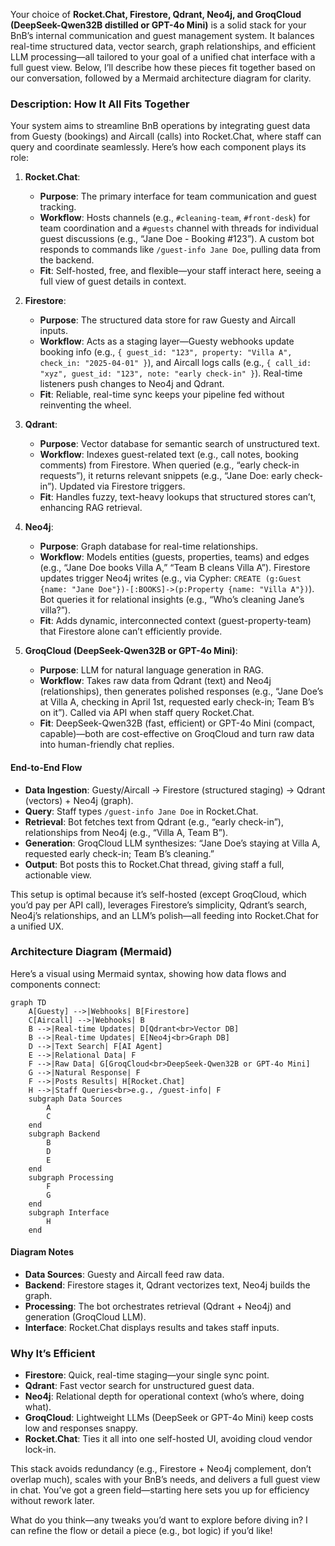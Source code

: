 Your choice of **Rocket.Chat, Firestore, Qdrant, Neo4j, and GroqCloud (DeepSeek-Qwen32B distilled or GPT-4o Mini)** is a solid stack for your BnB’s internal communication and guest management system. It balances real-time structured data, vector search, graph relationships, and efficient LLM processing—all tailored to your goal of a unified chat interface with a full guest view. Below, I’ll describe how these pieces fit together based on our conversation, followed by a Mermaid architecture diagram for clarity.

### Description: How It All Fits Together
Your system aims to streamline BnB operations by integrating guest data from Guesty (bookings) and Aircall (calls) into Rocket.Chat, where staff can query and coordinate seamlessly. Here’s how each component plays its role:

1. **Rocket.Chat**:
   - **Purpose**: The primary interface for team communication and guest tracking.
   - **Workflow**: Hosts channels (e.g., `#cleaning-team`, `#front-desk`) for team coordination and a `#guests` channel with threads for individual guest discussions (e.g., “Jane Doe - Booking #123”). A custom bot responds to commands like `/guest-info Jane Doe`, pulling data from the backend.
   - **Fit**: Self-hosted, free, and flexible—your staff interact here, seeing a full view of guest details in context.

2. **Firestore**:
   - **Purpose**: The structured data store for raw Guesty and Aircall inputs.
   - **Workflow**: Acts as a staging layer—Guesty webhooks update booking info (e.g., `{ guest_id: "123", property: "Villa A", check_in: "2025-04-01" }`), and Aircall logs calls (e.g., `{ call_id: "xyz", guest_id: "123", note: "early check-in" }`). Real-time listeners push changes to Neo4j and Qdrant.
   - **Fit**: Reliable, real-time sync keeps your pipeline fed without reinventing the wheel.

3. **Qdrant**:
   - **Purpose**: Vector database for semantic search of unstructured text.
   - **Workflow**: Indexes guest-related text (e.g., call notes, booking comments) from Firestore. When queried (e.g., “early check-in requests”), it returns relevant snippets (e.g., “Jane Doe: early check-in”). Updated via Firestore triggers.
   - **Fit**: Handles fuzzy, text-heavy lookups that structured stores can’t, enhancing RAG retrieval.

4. **Neo4j**:
   - **Purpose**: Graph database for real-time relationships.
   - **Workflow**: Models entities (guests, properties, teams) and edges (e.g., “Jane Doe books Villa A,” “Team B cleans Villa A”). Firestore updates trigger Neo4j writes (e.g., via Cypher: `CREATE (g:Guest {name: "Jane Doe"})-[:BOOKS]->(p:Property {name: "Villa A"})`). Bot queries it for relational insights (e.g., “Who’s cleaning Jane’s villa?”).
   - **Fit**: Adds dynamic, interconnected context (guest-property-team) that Firestore alone can’t efficiently provide.

5. **GroqCloud (DeepSeek-Qwen32B or GPT-4o Mini)**:
   - **Purpose**: LLM for natural language generation in RAG.
   - **Workflow**: Takes raw data from Qdrant (text) and Neo4j (relationships), then generates polished responses (e.g., “Jane Doe’s at Villa A, checking in April 1st, requested early check-in; Team B’s on it”). Called via API when staff query Rocket.Chat.
   - **Fit**: DeepSeek-Qwen32B (fast, efficient) or GPT-4o Mini (compact, capable)—both are cost-effective on GroqCloud and turn raw data into human-friendly chat replies.

#### End-to-End Flow
- **Data Ingestion**: Guesty/Aircall → Firestore (structured staging) → Qdrant (vectors) + Neo4j (graph).
- **Query**: Staff types `/guest-info Jane Doe` in Rocket.Chat.
- **Retrieval**: Bot fetches text from Qdrant (e.g., “early check-in”), relationships from Neo4j (e.g., “Villa A, Team B”).
- **Generation**: GroqCloud LLM synthesizes: “Jane Doe’s staying at Villa A, requested early check-in; Team B’s cleaning.”
- **Output**: Bot posts this to Rocket.Chat thread, giving staff a full, actionable view.

This setup is optimal because it’s self-hosted (except GroqCloud, which you’d pay per API call), leverages Firestore’s simplicity, Qdrant’s search, Neo4j’s relationships, and an LLM’s polish—all feeding into Rocket.Chat for a unified UX.

### Architecture Diagram (Mermaid)
Here’s a visual using Mermaid syntax, showing how data flows and components connect:

```mermaid
graph TD
    A[Guesty] -->|Webhooks| B[Firestore]
    C[Aircall] -->|Webhooks| B
    B -->|Real-time Updates| D[Qdrant<br>Vector DB]
    B -->|Real-time Updates| E[Neo4j<br>Graph DB]
    D -->|Text Search| F[AI Agent]
    E -->|Relational Data| F
    F -->|Raw Data| G[GroqCloud<br>DeepSeek-Qwen32B or GPT-4o Mini]
    G -->|Natural Response| F
    F -->|Posts Results| H[Rocket.Chat]
    H -->|Staff Queries<br>e.g., /guest-info| F
    subgraph Data Sources
        A
        C
    end
    subgraph Backend
        B
        D
        E
    end
    subgraph Processing
        F
        G
    end
    subgraph Interface
        H
    end
```

#### Diagram Notes
- **Data Sources**: Guesty and Aircall feed raw data.
- **Backend**: Firestore stages it, Qdrant vectorizes text, Neo4j builds the graph.
- **Processing**: The bot orchestrates retrieval (Qdrant + Neo4j) and generation (GroqCloud LLM).
- **Interface**: Rocket.Chat displays results and takes staff inputs.

### Why It’s Efficient
- **Firestore**: Quick, real-time staging—your single sync point.
- **Qdrant**: Fast vector search for unstructured guest data.
- **Neo4j**: Relational depth for operational context (who’s where, doing what).
- **GroqCloud**: Lightweight LLMs (DeepSeek or GPT-4o Mini) keep costs low and responses snappy.
- **Rocket.Chat**: Ties it all into one self-hosted UI, avoiding cloud vendor lock-in.

This stack avoids redundancy (e.g., Firestore + Neo4j complement, don’t overlap much), scales with your BnB’s needs, and delivers a full guest view in chat. You’ve got a green field—starting here sets you up for efficiency without rework later.

What do you think—any tweaks you’d want to explore before diving in? I can refine the flow or detail a piece (e.g., bot logic) if you’d like!